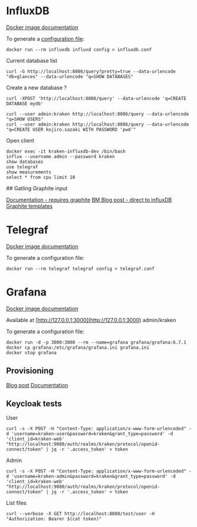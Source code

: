 # InfluxDB

[Docker image documentation](https://docs.docker.com/samples/library/influxdb/#configuration)

To generate a [configuration file](https://docs.influxdata.com/influxdb/v1.6/administration/config/#configuration-overview):

```
docker run --rm influxdb influxd config > influxdb.conf
```

Current database list

```
curl -G http://localhost:8086/query?pretty=true --data-urlencode "db=glances" --data-urlencode "q=SHOW DATABASES"
```

Create a new database ?

```
curl -XPOST 'http://localhost:8086/query' --data-urlencode 'q=CREATE DATABASE mydb'
```

```
curl --user admin:kraken http://localhost:8086/query --data-urlencode "q=SHOW USERS"
curl --user admin:kraken http://localhost:8086/query --data-urlencode "q=CREATE USER kojiro.sazaki WITH PASSWORD 'pwd'"

```

Open client

```
docker exec -it kraken-influxdb-dev /bin/bash
influx --username admin --password kraken
show databases
use telegraf
show measurements
select * from cpu limit 10
```

## Gatling Graphite input

[Documentation - requires graphite](https://gatling.io/docs/3.0/realtime_monitoring/)
[BM Blog post - direct to influxDB](https://www.blazemeter.com/blog/gatling-tests-monitoring-with-grafana-and-influxdb)
[Graphite templates](https://github.com/influxdata/influxdb/blob/master/services/graphite/README.md)

# Telegraf

[Docker image documentation](https://docs.docker.com/samples/library/telegraf/)

To generate a configuration file:

```
docker run --rm telegraf telegraf config > telegraf.conf
```

# Grafana

[Docker image documentation](http://docs.grafana.org/installation/docker/)

Available at [http://127.0.0.1:3000](http://127.0.0.1:3000) admin/kraken

To generate a configuration file:

```
docker run -d -p 3000:3000 --rm --name=grafana grafana/grafana:6.7.1
docker cp grafana:/etc/grafana/grafana.ini grafana.ini
docker stop grafana
```

## Provisioning
[Blog post](https://ops.tips/blog/initialize-grafana-with-preconfigured-dashboards/#configuring-grafana)
[Documentation](http://docs.grafana.org/administration/provisioning/)


## Keycloak tests


User
```
curl -s -X POST -H "Content-Type: application/x-www-form-urlencoded" -d 'username=kraken-user&password=kraken&grant_type=password' -d 'client_id=kraken-web' "http://localhost:9080/auth/realms/kraken/protocol/openid-connect/token" | jq -r '.access_token' > token
```

Admin
```
curl -s -X POST -H "Content-Type: application/x-www-form-urlencoded" -d 'username=kraken-admin&password=kraken&grant_type=password' -d 'client_id=kraken-web' "http://localhost:9080/auth/realms/kraken/protocol/openid-connect/token" | jq -r '.access_token' > token
```

List files
```
curl --verbose -X GET http://localhost:8080/test/user -H "Authorization: Bearer $(cat token)"
```